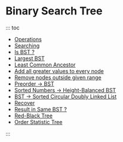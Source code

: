 # Binary Search Tree

::: toc
* [Operations](operations.md)
* [Searching](searching.md)
* [Is BST ?](is_bst.md)
* [Largest BST](largest_bst.md)
* [Least Common Ancestor](lca.md)
* [Add all greater values to every node](add_greater_values.md)
* [Remove nodes outside given range](remove_outside_range.md)
* [Preorder → BST](preorder_to_bst.md)
* [Sorted Numbers → Height-Balanced BST](sorted_numbers_to_height_balanced_bst.md)
* [BST → Sorted Circular Doubly Linked List](bst_to_sorted_circular_doubly_linked_list.md)
* [Recover](recover.md)
* [Result in Same BST ?](result_in_same_bst.md)
* [Red-Black Tree](red_black_tree.md)
* [Order Statistic Tree](order_statistic_tree.md)

:::
